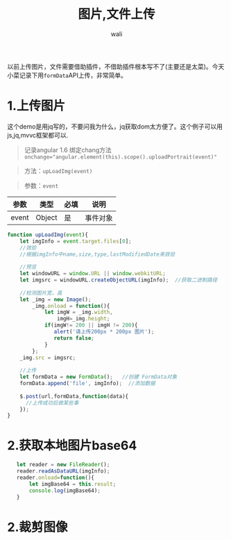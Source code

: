 ﻿---
layout: post
title: 图片,文件上传   #标题
tagline: 利用H5中FormData对象上传图片
category: javascript      #分类
author: wali    #作者
tag: common     #标签
ghurl:        #github url
ghurl_zip:    #github zip下载

post_nav: false

---

以前上传图片，文件需要借助插件，不借助插件根本写不了(主要还是太菜)。今天小菜记录下用`formData`API上传，非常简单。

# 1.上传图片

这个demo是用jq写的，不要问我为什么，jq获取dom太方便了。这个例子可以用js,jq,mvvc框架都可以.

> 记录angular 1.6 绑定chang方法 `onchange="angular.element(this).scope().uploadPortrait(event)"`

<script async src="//jsrun.net/VQqKp/embed/all/light/"></script>

> 方法：`upLoadImg(event)`

> 参数：`event` 

参数|类型|必填|说明
-|-|-|-
event|Object|是|事件对象|

```javascript
function upLoadImg(event){
    let imgInfo = event.target.files[0];
    //效验
    //根据imgInfo中name,size,type,lastModifiedDate来效验
	
    //预览
    let windowURL = window.URL || window.webkitURL;
    let imgsrc = windowURL.createObjectURL(imgInfo);  //获取二进制路径
	
    //检测图片宽，高
    let _img = new Image();
        _img.onload = function(){
            let imgW = _img.width,
                imgH=_img.height;
            if(imgW!= 200 || imgH != 200){
               alert('请上传200px * 200px 图片');
               return false;
            }			
        };
    _img.src = imgsrc;	
	
    //上传
    let formData = new FormData();   //创建 FormData对象
    formData.append('file', imgInfo);  //添加数据
	
    $.post(url,formData,function(data){
      //上传成功后做某些事
    });
}

```

# 2.获取本地图片base64

```javascript
   let reader = new FileReader();
   reader.readAsDataURL(imgInfo);
   reader.onload=function(){
       let imgBase64 = this.result;
       console.log(imgBase64);				
   }
```

# 2.裁剪图像







